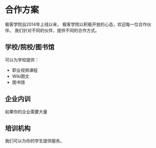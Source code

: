 # 合作方案

极客学院自2014年上线以来，
极客学院以积极开放的心态，欢迎每一位合作伙伴。
我们针对不同的伙伴，提供不同的合作方式。

## 学校/院校/图书馆
可以为学校提供：
* 职业视频课程
* Wiki图文
* 图书馆

## 企业内训
如果你的企业需要大量

## 培训机构
我们可以为你的学生提供服务。
